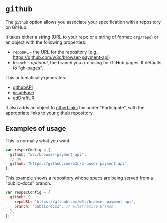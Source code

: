 # `github`

The `github` option allows you associate your specification with a repository on GitHub.

It takes either a string (URL to your repo or a string of format: `org/repo`) or an object with the following properties:

- `repoURL` - the URL for the repository (e.g., https://github.com/w3c/browser-payment-api)
- `branch` - _optional_, the branch you are using for GitHub pages. It defaults to "gh-pages".

This automatically generates:

- [githubAPI](githubAPI)
- [issueBase](issueBase)
- [edDraftURI](edDraftURI)

It also adds an object to [otherLinks](otherLinks) for under "Participate", with the appropriate links to your github repository.

## Examples of usage

This is normally what you want:

```js
var respecConfig = {
  github: "w3c/browser-payment-api",
  // OR
  github: "https://github.com/w3c/browser-payment-api",
};
```

This example shows a repository whose specs are being served from a "public-docs" branch.

```js
var respecConfig = {
  github: {
    repoURL: "https://github.com/w3c/browser-payment-api",
    branch: "public-docs", // alternative branch
  },
};
```
